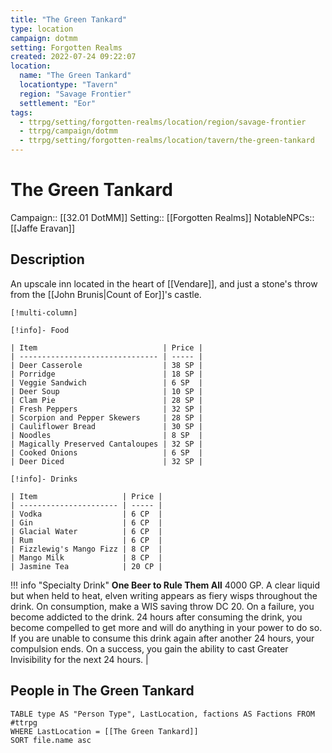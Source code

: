 ```yaml
---
title: "The Green Tankard"
type: location
campaign: dotmm
setting: Forgotten Realms
created: 2022-07-24 09:22:07
location:
  name: "The Green Tankard"
  locationtype: "Tavern"
  region: "Savage Frontier"
  settlement: "Eor"
tags:
  - ttrpg/setting/forgotten-realms/location/region/savage-frontier
  - ttrpg/campaign/dotmm
  - ttrpg/setting/forgotten-realms/location/tavern/the-green-tankard
---
```

# The Green Tankard

Campaign:: [[32.01 DotMM]]
Setting:: [[Forgotten Realms]]
NotableNPCs:: [[Jaffe Eravan]] 

## Description

An upscale inn located in the heart of [[Vendare]], and just a stone's throw from the [[John Brunis|Count of Eor]]'s castle.


    [!multi-column]
    
    [!info]- Food
    
    | Item                            | Price |
    | ------------------------------- | ----- |
    | Deer Casserole                  | 38 SP |
    | Porridge                        | 18 SP |
    | Veggie Sandwich                 | 6 SP  |
    | Deer Soup                       | 10 SP |
    | Clam Pie                        | 28 SP |
    | Fresh Peppers                   | 32 SP |
    | Scorpion and Pepper Skewers     | 28 SP |
    | Cauliflower Bread               | 30 SP |
    | Noodles                         | 8 SP  |
    | Magically Preserved Cantaloupes | 32 SP |
    | Cooked Onions                   | 6 SP  |
    | Deer Diced                      | 32 SP |
    
    [!info]- Drinks
    
    | Item                   | Price |
    | ---------------------- | ----- |
    | Vodka                  | 6 CP  |
    | Gin                    | 6 CP  |
    | Glacial Water          | 6 CP  |
    | Rum                    | 6 CP  |
    | Fizzlewig's Mango Fizz | 8 CP  |
    | Mango Milk             | 8 CP  |
    | Jasmine Tea            | 20 CP |

!!! info "Specialty Drink"
    **One Beer to Rule Them All**
    4000 GP. A clear liquid but when held to heat, elven writing appears as fiery wisps throughout the drink. On consumption, make a WIS saving throw DC 20. On a failure, you become addicted to the drink. 24 hours after consuming the drink, you become compelled to get more and will do anything in your power to do so. If you are unable to consume this drink again after another 24 hours, your compulsion ends. On a success, you gain the ability to cast Greater Invisibility for the next 24 hours. |


## People in The Green Tankard

```dataview
TABLE type AS "Person Type", LastLocation, factions AS Factions FROM #ttrpg
WHERE LastLocation = [[The Green Tankard]]
SORT file.name asc
```



